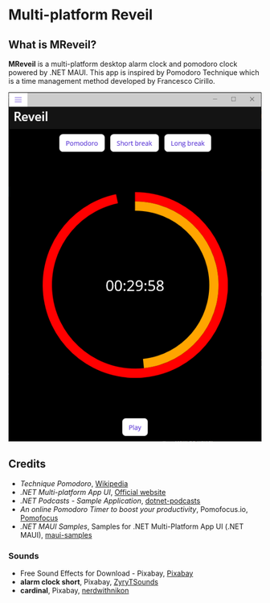 #  Multi-platform Reveil

## What is MReveil?

**MReveil** is a multi-platform desktop alarm clock and pomodoro clock powered by .NET MAUI. This app is inspired by Pomodoro Technique which is a time management method developed by Francesco Cirillo. 

![MReveil capture](/docs/images/mreveil.png)

## Credits

* *Technique Pomodoro*, [Wikipedia](https://fr.wikipedia.org/wiki/Technique_Pomodoro)
* *.NET Multi-platform App UI*, [Official website](https://dotnet.microsoft.com/en-us/apps/maui)
* *.NET Podcasts - Sample Application*, [dotnet-podcasts](https://github.com/microsoft/dotnet-podcasts)
* *An online Pomodoro Timer to boost your productivity*, Pomofocus.io, [Pomofocus](https://pomofocus.io/)
* *.NET MAUI Samples*, Samples for .NET Multi-Platform App UI (.NET MAUI), [maui-samples](https://github.com/dotnet/maui-samples)

### Sounds

* Free Sound Effects for Download - Pixabay, [Pixabay](https://pixabay.com/sound-effects/)
* **alarm clock short**, Pixabay, [ZyryTSounds](https://pixabay.com/sound-effects/alarm-clock-short-6402/)
* **cardinal**, Pixabay, [nerdwithnikon](https://pixabay.com/sound-effects/cardinal-37075/)
